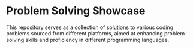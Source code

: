 # Problem Solving Showcase  

This repository serves as a collection of solutions to various coding problems sourced from different platforms, aimed at enhancing problem-solving skills and proficiency in different programming languages.
